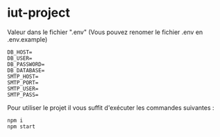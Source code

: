 # iut-project

Valeur dans le fichier ".env" (Vous pouvez renomer le fichier .env en .env.example)

```
DB_HOST=
DB_USER=
DB_PASSWORD=
DB_DATABASE=
SMTP_HOST=
SMTP_PORT=
SMTP_USER=
SMTP_PASS=
```

Pour utiliser le projet il vous suffit d'exécuter les commandes suivantes :

```
npm i
npm start
```
